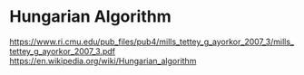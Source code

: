 # Hungarian Algorithm

https://www.ri.cmu.edu/pub_files/pub4/mills_tettey_g_ayorkor_2007_3/mills_tettey_g_ayorkor_2007_3.pdf
https://en.wikipedia.org/wiki/Hungarian_algorithm
